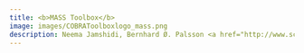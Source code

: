 ```yaml
---
title: <b>MASS Toolbox</b>
image: images/COBRAToolboxlogo_mass.png
description: Neema Jamshidi, Bernhard Ø. Palsson <a href="http://www.sciencedirect.com/science/article/pii/S000634950901618X"><b>Mass Action Stoichiometric Simulation Models: Incorporating Kinetics and Regulation into Stoichiometric Models</b></a>, Biophysical Journal , Volume 98 , Issue 2 , 175 - 185.
---
```

